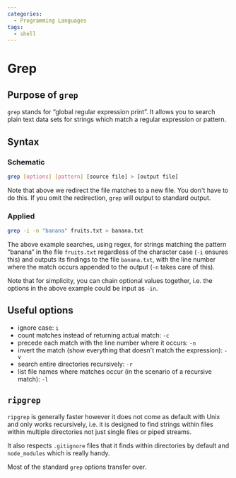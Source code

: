 ```yaml
---
categories:
  - Programming Languages
tags:
  - shell
---
```


# Grep

## Purpose of `grep`

`grep` stands for “global regular expression print”. It allows you to search
plain text data sets for strings which match a regular expression or pattern.

## Syntax

### Schematic

```bash
grep [options] [pattern] [source file] > [output file]
```

Note that above we redirect the file matches to a new file. You don't have to do
this. If you omit the redirection, `grep` will output to standard output.

### Applied

```bash
grep -i -n "banana" fruits.txt > banana.txt
```

The above example searches, using regex, for strings matching the pattern
“banana” in the file `fruits.txt` regardless of the character case (`-i` ensures
this) and outputs its findings to the file `banana.txt`, with the line number
where the match occurs appended to the output (`-n` takes care of this).

Note that for simplicity, you can chain optional values together, i.e. the
options in the above example could be input as `-in`.

## Useful options

- ignore case: `i`
- count matches instead of returning actual match: `-c`
- precede each match with the line number where it occurs: `-n`
- invert the match (show everything that doesn't match the expression): `-v`
- search entire directories recursively: `-r`
- list file names where matches occur (in the scenario of a recursive match):
  `-l`

## `ripgrep`

`ripgrep` is generally faster however it does not come as default with Unix and
only works recursively, i.e. it is designed to find strings within files within
multiple directories not just single files or piped streams.

It also respects `.gitignore` files that it finds within directories by default
and `node_modules` which is really handy.

Most of the standard `grep` options transfer over.
